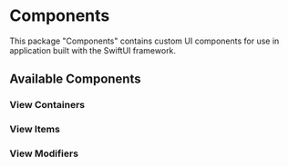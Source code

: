  # Components

This package "Components" contains custom UI components for use in application built with the SwiftUI framework.

## Available Components

### View Containers

### View Items

### View Modifiers
